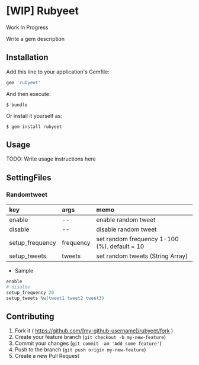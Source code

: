 # [WIP] Rubyeet

Work In Progress

Write a gem description

## Installation

Add this line to your application's Gemfile:

```ruby
gem 'rubyeet'
```

And then execute:

    $ bundle

Or install it yourself as:

    $ gem install rubyeet

## Usage

TODO: Write usage instructions here

## SettingFiles
### Randomtweet

|key|args|memo|
|:--|:--|:--|
|enable|--|enable random tweet|
|disable|--|disable random tweet|
|setup_frequency|frequency|set random frequency 1-100 (%). default = 10|
|setup_tweets|tweets|set random tweets (String Array)|

* Sample

~~~ruby
enable
# disalbe
setup_frequency 20
setup_tweets %w(tweet1 tweet2 tweet3)
~~~

## Contributing

1. Fork it ( https://github.com/[my-github-username]/rubyeet/fork )
2. Create your feature branch (`git checkout -b my-new-feature`)
3. Commit your changes (`git commit -am 'Add some feature'`)
4. Push to the branch (`git push origin my-new-feature`)
5. Create a new Pull Request
